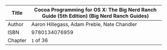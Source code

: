 Title  | Cocoa Programming for OS X: The Big Nerd Ranch Guide (5th Edition) (Big Nerd Ranch Guides)
-------|-------------------
Author | Aaron Hillegass, Adam Preble, Nate Chandler
ISBN   | 9780134076959
Chapter   | `1` of 36
